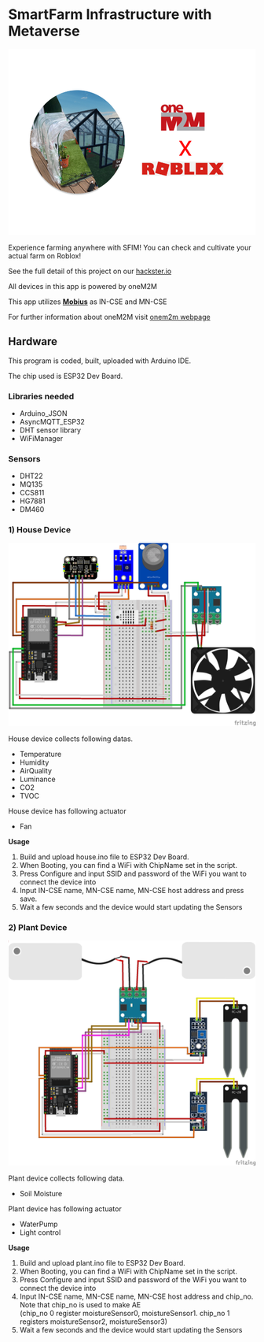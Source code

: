 # SmartFarm Infrastructure with Metaverse
![img/tumbnail.jpg](img/thumbnail.jpg)

Experience farming anywhere with SFIM! You can check and cultivate your actual farm on Roblox!

See the full detail of this project on our [hackster.io](https://www.hackster.io/rudgh9242/smart-farm-infrastructure-with-metaverse-373664)

All devices in this app is powered by oneM2M

This app utilizes [**Mobius**](https://github.com/IoTKETI/Mobius) as IN-CSE and MN-CSE

For further information about oneM2M visit [onem2m webpage](https://www.onem2m.org)
<br>

## Hardware

This program is coded, built, uploaded with Arduino IDE. 

The chip used is ESP32 Dev Board.

### Libraries needed

- Arduino_JSON
- AsyncMQTT_ESP32
- DHT sensor library
- WiFiManager

### Sensors

- DHT22
- MQ135
- CCS811
- HG7881
- DM460

### 1) House Device

![img/HouseDevice.png](img/HouseDevice.png)

House device collects following datas.

- Temperature
- Humidity
- AirQuality
- Luminance
- CO2
- TVOC

House device has following actuator

- Fan


**Usage**
1. Build and upload house.ino file to ESP32 Dev Board.
2. When Booting, you can find a WiFi with ChipName set in the script.
3. Press Configure and input SSID and password of the WiFi you want to connect the device into
4. Input IN-CSE name, MN-CSE name, MN-CSE host address and press save.
5. Wait a few seconds and the device would start updating the Sensors

### 2) Plant Device
![img/HouseDevice.png](img/PlantDevice.png)

Plant device collects following data.

- Soil Moisture


Plant device has following actuator
- WaterPump
- Light control

**Usage**
1. Build and upload plant.ino file to ESP32 Dev Board.
2. When Booting, you can find a WiFi with ChipName set in the script.
3. Press Configure and input SSID and password of the WiFi you want to connect the device into
4. Input IN-CSE name, MN-CSE name, MN-CSE host address and chip_no. Note that chip_no is used to make AE<br>
(chip_no 0 register moistureSensor0, moistureSensor1. chip_no 1 registers moistureSensor2, moistureSensor3)
5. Wait a few seconds and the device would start updating the Sensors
